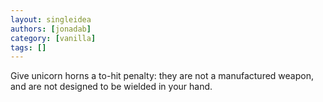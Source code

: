 ```yaml
---
layout: singleidea
authors: [jonadab]
category: [vanilla]
tags: []
---
```

Give unicorn horns a to-hit penalty: they are not a manufactured weapon, and are not designed to be wielded in your hand.
